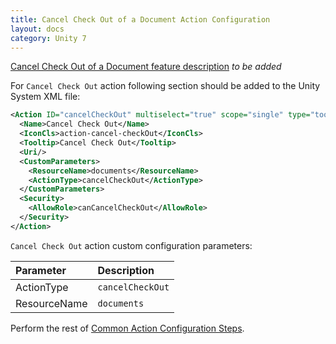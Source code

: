 ```yaml
---
title: Cancel Check Out of a Document Action Configuration
layout: docs
category: Unity 7
---
```

[Cancel Check Out of a Document feature description](../../features/document-management/cancel-check-out-document) *to be added*

For `Cancel Check Out` action following section should be added to the Unity System XML file:

```xml
<Action ID="cancelCheckOut" multiselect="true" scope="single" type="toolbar">
  <Name>Cancel Check Out</Name>
  <IconCls>action-cancel-checkOut</IconCls>
  <Tooltip>Cancel Check Out</Tooltip>
  <Uri/>
  <CustomParameters>
    <ResourceName>documents</ResourceName>
    <ActionType>cancelCheckOut</ActionType>
  </CustomParameters>
  <Security>
    <AllowRole>canCancelCheckOut</AllowRole>
  </Security>
</Action>
```

`Cancel Check Out` action custom configuration parameters:

| Parameter       | Description |
|:----------------|:------------|
|ActionType       | `cancelCheckOut` |
|ResourceName       | `documents` |

Perform the rest of [Common Action Configuration Steps](../actions#common-actions-configuration-steps). 
